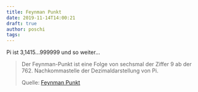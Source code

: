 ```yaml
---
title: Feynman Punkt
date: 2019-11-14T14:00:21
draft: true
author: poschi
tags: 
---
```


Pi ist 3,1415...999999 und so weiter...

> Der Feynman-Punkt ist eine Folge von sechsmal der Ziffer 9 ab der 762.
> Nachkommastelle der Dezimaldarstellung von Pi.
>
> Quelle: [Feynman Punkt](https://de.m.wikipedia.org/wiki/Feynman-Punkt)
